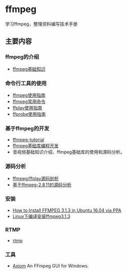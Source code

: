 # ffmpeg
学习ffmpeg，整理资料编写技术手册

## 主要内容

### ffmpeg的介绍
+ [ffmpeg基础知识](./src/01_ffmpeg.md)

### 命令行工具的使用
+ [ffmpeg使用指南](./src/B_FFmpeg使用指南.md)
+ [ffmpeg常用命令](./src/B_1_FFmpeg常用命令.md)
+ [ffplay使用指南](./src/A_FFplay使用指南.md)
+ [ffprobe使用指南](./src/C_FFprobe使用指南.md)

### 基于ffmpeg的开发
+ [ffmpeg-tutorial](https://github.com/jaylenlin/ffmpeg-tutorial)
+ [ffmpeg基础库编程开发](http://download.csdn.net/detail/czc1009/7028295) 
+ 音视频基础知识介绍、ffmpeg基础库的使用和源码分析。

### 源码分析
+ [ffmpeg/ffplay源码剖析](https://github.com/jaylenlin/ffsrc)
+ [基于ffmpeg-2.8.11的源码分析](https://github.com/jaylenlin/ffmpeg-2.8.11)


### 安装
+ [How to Install FFMPEG 3.1.3 in Ubuntu 16.04 via PPA](http://ubuntuhandbook.org/index.php/2016/09/install-ffmpeg-3-1-ubuntu-16-04-ppa/)
+ [Linux下编译安装ffmpeg3.1.3](http://blog.csdn.net/zhangwu1241/article/details/52354604)

### RTMP
+ [rtmp](./rtmp.md)

### 工具
+ [Axiom](https://github.com/MattMcManis/Axiom) An FFmpeg GUI for Windows.
